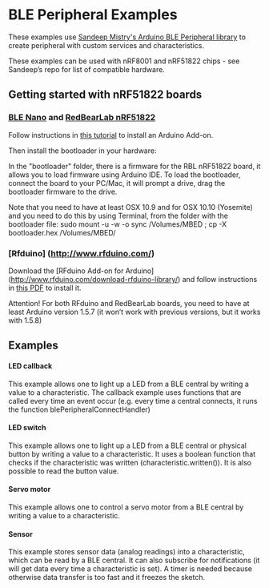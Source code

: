 # BLE Peripheral Examples

These examples use [Sandeep Mistry's Arduino BLE Peripheral library](https://github.com/sandeepmistry/arduino-BLEPeripheral) to create peripheral with custom services and characteristics. 

These examples can be used with nRF8001 and nRF51822 chips - see Sandeep’s repo for list of compatible hardware.



## Getting started with nRF51822 boards

### [BLE Nano](http://redbearlab.com/blenano/) and [RedBearLab nRF51822](http://redbearlab.com/redbearlab-nrf51822)

Follow instructions in [this tutorial](http://redbearlab.com/getting-started-nrf51822/) to install an Arduino Add-on.

Then install the bootloader in your hardware:

In the "bootloader" folder, there is a firmware for the RBL nRF51822 board, it allows you to load firmware using Arduino IDE. To load the bootloader, connect the board to your PC/Mac, it will prompt a drive, drag the bootloader firmware to the drive.

Note that you need to have at least OSX 10.9 and for OSX 10.10 (Yosemite) and you need to do this by using Terminal, from the folder with the bootloader file: sudo mount -u -w -o sync /Volumes/MBED ; cp -X bootloader.hex /Volumes/MBED/

### [Rfduino] (http://www.rfduino.com/)

Download the [RFduino Add-on for Arduino] (http://www.rfduino.com/download-rfduino-library/) and follow instructions in [this PDF](http://www.rfduino.com/wp-content/uploads/2014/04/RFduino.Quick_.Start_.Guide_.pdf) to install it. 

Attention! For both RFduino and RedBearLab boards, you need to have at least Arduino version 1.5.7 (it won’t work with previous versions, but it works with 1.5.8)




## Examples

#### LED callback

This example allows one to light up a LED from a BLE central by writing a value to a characteristic. The callback example uses functions that are called every time an event occur (e.g. every time a central connects, it runs the function blePeripheralConnectHandler)

#### LED switch 

This example allows one to light up a LED from a BLE central or physical button by writing a value to a characteristic. It uses a boolean function that checks if the characteristic was written (characteristic.written()). It is also possible to read the button value.


#### Servo motor

This example allows one to control a servo motor from a BLE central by writing a value to a characteristic.


#### Sensor 

This example stores sensor data (analog readings) into a characteristic, which can be read by a BLE central. It can also subscribe for notifications (it will get data every time a characteristic is set). A timer is needed because otherwise data transfer is too fast and it freezes the sketch.

